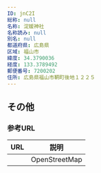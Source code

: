 ```yaml
---
ID: jnC2I
総称: null
名称: 淀媛神社
名称読み: null
別名: null
都道府県: 広島県
区域: 福山市
緯度: 34.3790036
経度: 133.3789492
郵便番号: 7200202
住所: 広島県福山市鞆町後地１２２５
---
```


## その他

### 参考URL

| URL | 説明          |
| --- | ------------- |
|     | OpenStreetMap |
